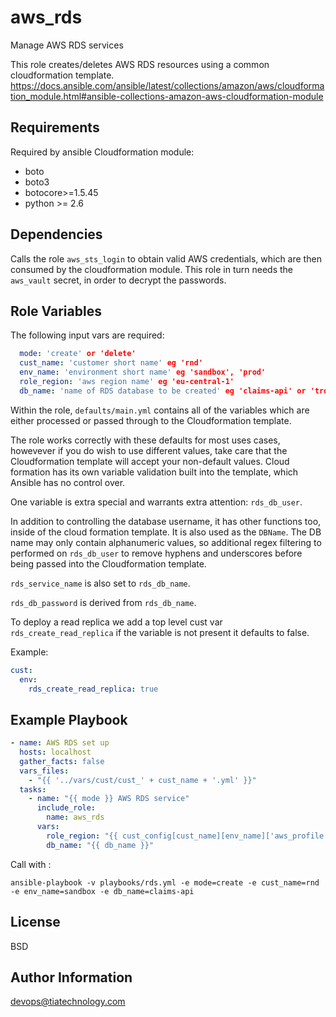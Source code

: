 aws_rds
=========

Manage AWS RDS services

This role creates/deletes AWS RDS resources using a common cloudformation template.
https://docs.ansible.com/ansible/latest/collections/amazon/aws/cloudformation_module.html#ansible-collections-amazon-aws-cloudformation-module

Requirements
------------

Required by ansible Cloudformation module:

- boto
- boto3
- botocore>=1.5.45
- python >= 2.6

Dependencies
--------------

Calls the role `aws_sts_login` to obtain valid AWS credentials, which are then consumed by the cloudformation module. This role in turn needs the `aws_vault` secret, in order to decrypt the passwords.

Role Variables
--------------

The following input vars are required:

```yaml
  mode: 'create' or 'delete'
  cust_name: 'customer short name' eg 'rnd'
  env_name: 'environment short name' eg 'sandbox', 'prod'
  role_region: 'aws region name' eg 'eu-central-1'
  db_name: 'name of RDS database to be created' eg 'claims-api' or 'trd-api'
```

Within the role, `defaults/main.yml` contains all of the variables which are either processed or passed through to the Cloudformation template.

The role works correctly with these defaults for most uses cases, howevever if you do wish to use different values, take care that the Cloudformation template will accept your non-default values.
Cloud formation has its own variable validation built into the template, which Ansible has no control over.

One variable is extra special and warrants extra attention: `rds_db_user`.

In addition to controlling the database username, it has other functions too, inside of the cloud formation template.
It is also used as the `DBName`. The DB name may only contain alphanumeric values, so additional regex filtering to performed on `rds_db_user` to remove hyphens and underscores before being passed into the Cloudformation template.

`rds_service_name` is also set to `rds_db_name`.

`rds_db_password` is derived from `rds_db_name`.

To deploy a read replica we add a top level cust var `rds_create_read_replica` if the variable is not present it defaults to false.  

Example:
```yaml
cust:
  env:
    rds_create_read_replica: true

```


Example Playbook
----------------

```yaml
- name: AWS RDS set up
  hosts: localhost
  gather_facts: false
  vars_files:
    - "{{ '../vars/cust/cust_' + cust_name + '.yml' }}"
  tasks:
    - name: "{{ mode }} AWS RDS service"
      include_role:
        name: aws_rds
      vars:
        role_region: "{{ cust_config[cust_name][env_name]['aws_profile'].region }}"
        db_name: "{{ db_name }}"
```
Call with :

    ansible-playbook -v playbooks/rds.yml -e mode=create -e cust_name=rnd -e env_name=sandbox -e db_name=claims-api


License
-------

BSD

Author Information
------------------

devops@tiatechnology.com
